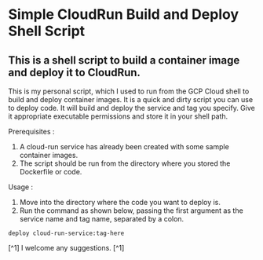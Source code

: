 # Simple CloudRun Build and Deploy Shell Script
This is a shell script to build a container image and deploy it to CloudRun.
---
This is my personal script, which I used to run from the GCP Cloud shell to build and deploy container images.
It is a quick and dirty script you can use to deploy code.
It will build and deploy the service and tag you specify.
Give it appropriate executable permissions and store it in your shell path.


Prerequisites :
1. A cloud-run service has already been created with some sample container images.
2. The script should be run from the directory where you stored the Dockerfile or code.


Usage :
1. Move into the directory where the code you want to deploy is.
2. Run the command as shown below, passing the first argument as the service name and tag name, separated by a colon.

`deploy cloud-run-service:tag-here`

[^1] I welcome any suggestions. [^1]
